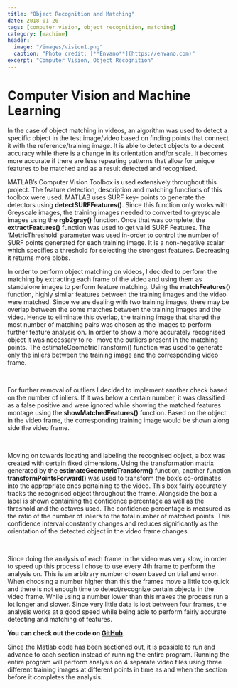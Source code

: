 ```yaml
---
title: "Object Recognition and Matching"
date: 2018-01-20
tags: [computer vision, object recognition, matching]
category: [machine]
header:
  image: "/images/vision1.png"
  caption: "Photo credit: [**Envano**](https://envano.com)"
excerpt: "Computer Vision, Object Recognition"
---
```


# Computer Vision and Machine Learning

In the case of object matching in videos, an algorithm was used to detect a specific object in the test image/video based on finding points that connect it with the reference/training image. It is able to detect objects to a decent accuracy while there is a change in its orientation and/or scale. It becomes more accurate if there are less repeating patterns that allow for unique features to be matched and as a result detected and recognised.
<br>

MATLAB’s Computer Vision Toolbox is used extensively throughout this project. The feature detection, description and matching functions of this toolbox were used. MATLAB uses SURF key- points to generate the detectors using **detectSURFFeatures()**. Since this function only works with Greyscale images, the training images needed to converted to greyscale images using the **rgb2gray()** function. Once that was complete, the **extractFeatures()** function was used to get valid SURF Features. The ‘MetricThreshold’ parameter was used in-order to control the number of SURF points generated for each training image. It is a non-negative scalar which specifies a threshold for selecting the strongest features. Decreasing it returns more blobs.
<br>

In order to perform object matching on videos, I decided to perform the matching by extracting each frame of the video and using them as standalone images to perform feature matching. Using the **matchFeatures()** function, highly similar features between the training images and the video were matched. Since we are dealing with two training images, there may be overlap between the some matches between the training images and the video. Hence to eliminate this overlap, the training image that shared the most number of matching pairs was chosen as the images to perform further feature analysis on. In order to show a more accurately recognised object it was necessary to re- move the outliers present in the matching points. The estimateGeometricTransform() function was used to generate only the inliers between the training image and the corresponding video frame.

<br>

For further removal of outliers I decided to implement another check based on the number of inliers. If it was below a certain number, it was classified as a false positive and were ignored while showing the matched features montage using the **showMatchedFeatures()** function. Based on the object in the video frame, the corresponding training image would be shown along side the video frame.

<br>

Moving on towards locating and labeling the recognised object, a box was created with certain fixed dimensions. Using the transformation matrix generated by the **estimateGeometricTransform()** function, another function **transformPointsForward()** was used to transform the box’s co-ordinates into the appropriate ones pertaining to the video. This box fairly accurately tracks the recognised object throughout the frame. Alongside the box a label is shown containing the confidence percentage as well as the threshold and the octaves used. The confidence percentage is measured as the ratio of the number of inliers to the total number of matched points. This confidence interval constantly changes and reduces significantly as the orientation of the detected object in the video frame changes.

<br>


Since doing the analysis of each frame in the video was very slow, in order to speed up this process I chose to use every 4th frame to perform the analysis on. This is an arbitrary number chosen based on trial and error. When choosing a number higher than this the frames move a little too quick and there is not enough time to detect/recognize certain objects in the video frame. While using a number lower than this makes the process run a lot longer and slower. Since very little data is lost between four frames, the analysis works at a good speed while being able to perform fairly accurate detecting and matching of features.

**You can check out the code on [GitHub](https://github.com/nbolar/objectMatching)**.

Since the Matlab code has been sectioned out, it is possible to run and advance to each section instead of running the entire program. Running the entire program will perform analysis on 4 separate video files using three different training images at different points in time as and when the section before it completes the analysis.
